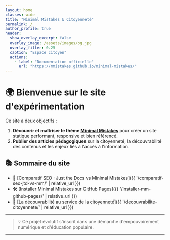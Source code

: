 ```yaml
---
layout: home
classes: wide
title: "Minimal Mistakes & Citoyenneté"
permalink: /
author_profile: true
header:
  show_overlay_excerpt: false
  overlay_image: /assets/images/og.jpg
  overlay_filter: 0.25
  caption: "Espace citoyen"
  actions:
    - label: "Documentation officielle"
      url: "https://mmistakes.github.io/minimal-mistakes/"
---
```




# 🌍 Bienvenue sur le site d'expérimentation

Ce site a deux objectifs :

1. **Découvrir et maîtriser le thème [Minimal Mistakes](https://mmistakes.github.io/minimal-mistakes/)** pour créer un site statique performant, responsive et bien référencé.  
2. **Publier des articles pédagogiques** sur la citoyenneté, la découvrabilité des contenus et les enjeux liés à l'accès à l'information.

## 📚 Sommaire du site

- 📘 [Comparatif SEO : Just the Docs vs Minimal Mistakes]({{ '/comparatif-seo-jtd-vs-mm/' | relative_url }})
- 🛠️ [Installer Minimal Mistakes sur GitHub Pages]({{ '/installer-mm-github-pages/' | relative_url }})
- 🧭 [La découvrabilité au service de la citoyenneté]({{ '/decouvrabilite-citoyennete/' | relative_url }})

---

> 💡 Ce projet évolutif s'inscrit dans une démarche d'empouvoirement numérique et d'éducation populaire.

---


